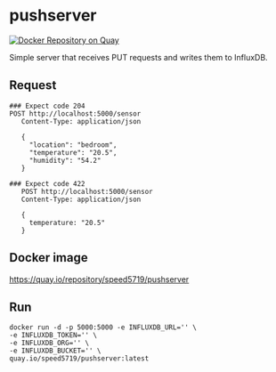 # pushserver

[![Docker Repository on Quay](https://quay.io/repository/speed5719/pushserver/status "Docker Repository on Quay")](https://quay.io/repository/speed5719/pushserver)

Simple server that receives PUT requests and writes them to InfluxDB.

## Request
```http
### Expect code 204
POST http://localhost:5000/sensor
   Content-Type: application/json

   {
     "location": "bedroom",
     "temperature": "20.5",
     "humidity": "54.2"
   }

### Expect code 422
   POST http://localhost:5000/sensor
   Content-Type: application/json

   { 
     temperature: "20.5"
   }
```

## Docker image
https://quay.io/repository/speed5719/pushserver

## Run
```shell
docker run -d -p 5000:5000 -e INFLUXDB_URL='' \
-e INFLUXDB_TOKEN='' \
-e INFLUXDB_ORG='' \
-e INFLUXDB_BUCKET='' \
quay.io/speed5719/pushserver:latest
```
